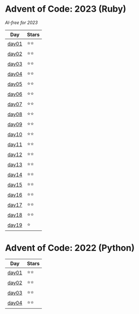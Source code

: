 # Advent of Code: 2023 (Ruby)

_AI-free for 2023_

| Day                 | Stars    |
| ------------------- | -------- |
| [day01](2023/day01) | ⭐️⭐️   |
| [day02](2023/day02) | ⭐️⭐️   |
| [day03](2023/day03) | ⭐️⭐️   |
| [day04](2023/day04) | ⭐️⭐️   |
| [day05](2023/day05) | ⭐️⭐️   |
| [day06](2023/day06) | ⭐️⭐️   |
| [day07](2023/day07) | ⭐️⭐️   |
| [day08](2023/day08) | ⭐️⭐️   |
| [day09](2023/day09) | ⭐️⭐️   |
| [day10](2023/day10) | ⭐️⭐️   |
| [day11](2023/day11) | ⭐️⭐️   |
| [day12](2023/day12) | ⭐️⭐️   |
| [day13](2023/day13) | ⭐️⭐️   |
| [day14](2023/day14) | ⭐️⭐️   |
| [day15](2023/day15) | ⭐️⭐️   |
| [day16](2023/day16) | ⭐️⭐️   |
| [day17](2023/day17) | ⭐️⭐️   |
| [day18](2023/day18) | ⭐️⭐️️️ |
| [day19](2023/day19) | ⭐️      |

# Advent of Code: 2022 (Python)

| Day                 | Stars  |
| ------------------- | ------ |
| [day01](2022/day01) | ⭐️⭐️ |
| [day02](2022/day02) | ⭐️⭐️ |
| [day03](2022/day03) | ⭐️⭐️ |
| [day04](2022/day04) | ⭐️⭐️ |
